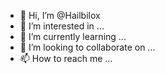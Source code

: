 - 👋 Hi, I’m @Hailbilox
- 👀 I’m interested in ...
- 🌱 I’m currently learning ...
- 💞️ I’m looking to collaborate on ...
- 📫 How to reach me ...

<!---
Hailbilox/Hailbilox is a ✨ special ✨ repository because its `README.md` (this file) appears on your GitHub profile.
You can click the Preview link to take a look at your changes.
--->
